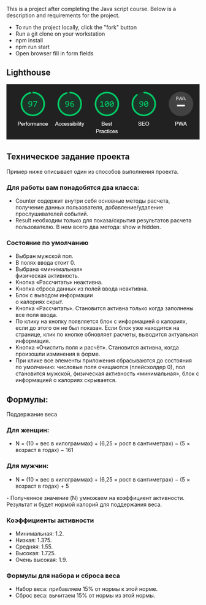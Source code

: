 This is a project after completing the Java script course. Below is a description and requirements for the project.
- To run the project locally, click the "fork" button
- Run a git clone on your workstation
- npm install
- npm run start
- Open browser fill in form fields
<h2>Lighthouse</h2>
<img src="./src/style/img/lighthouse.png" alt="Alt text" title="Optional title">
<h2>Техническое задание проекта</h2>
<p>Пример ниже описывает один из способов выполнения проекта.</p>

<h3>Для работы вам понадобятся два класса:</h3>
<ul>
  <li>Counter содержит внутри себя основные  методы расчета, получение данных пользователя, добавление/удаление прослушивателей событий.</li>
  <li>Result необходим только для показа/скрытия результатов расчета пользователю. В нем всего два метода: show и hidden.</li>
</ul>
<h3>Состояние по умолчанию</h3>
<ul>
  <li>Выбран мужской пол.</li>
  <li>В полях ввода стоит 0.</li>
  <li>Выбрана «минимальная»</li> физическая активность.
  <li>Кнопка «Рассчитать» неактивна.</li>
  <li>Кнопка сброса данных из полей ввода неактивна.</li>
  <li>Блок с выводом информации</li> о калориях скрыт.</li>
<li>Кнопка «Рассчитать». Становится активна только когда заполнены все поля ввода.</li>
<li>По клику на кнопку появляется блок с информацией о калориях, если до этого он не был показан. Если блок уже находится на странице, клик по кнопке обновляет расчеты, выводится актуальная информация.</li>
<li>Кнопка «Очистить поля и расчёт». Становится активна, когда произошли изминения в форме.</li>
<li>При клике все элементы приложения сбрасываются до состояния по умолчанию: числовые поля очищаются (плейсхолдер 0), пол становится мужской, физическая активность «минимальная», блок с информацией о калориях скрывается.</li>
</ul>
<h2>Формулы:</h2>
Поддержание веса
<h3>Для женщин:</h3>
<ul>
  <li>N = (10 × вес в килограммах) + (6,25 × рост в сантиметрах) − (5 × возраст в годах) − 161</li>
</ul>
<h3>Для мужчин:</h3>
<ul>
  <li>N = (10 × вес в килограммах) + (6,25 × рост в сантиметрах) − (5 × возраст в годах) + 5</li>
</ul>
- Полученное значение (N) умножаем на коэффициент активности. Результат и будет нормой калорий для поддержания веса.
<h3>Коэффициенты активности</h3>
<ul>
  <li>Минимальная: 1.2.</li>
  <li>Низкая: 1.375.</li>
  <li>Средняя: 1.55.</li>
  <li>Высокая: 1.725.</li>
  <li>Очень высокая: 1.9.</li>
</ul>
<h3>Формулы для набора и сброса веса</h3>
<ul>
  <li>Набор веса: прибавляем 15% от нормы к этой норме.</li>
  <li>Сброс веса: вычитаем 15% от нормы из этой нормы.</li>
</ul>
